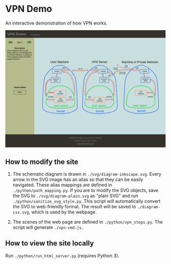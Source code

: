 # VPN Demo

An interactive demonstration of how VPN works.

![screenshot](./misc/site_screenshot.png)

## How to modify the site

1. The schematic diagram is drawn in `./svg/diagram-inkscape.svg`. Every arrow in the SVG image has an alias so that they can be easily navigated. These alias mappings are defined in `./python/path_mapping.py`. If you are to modify the SVG objects, save the SVG to `./svg/diagram-plain.svg` as "plain SVG" and run `./python/sanitize_svg_style.py`. This script will automatically convert the SVG to web-friendly format. The result will be saved to `./diagram-css.svg`, which is used by the webpage.

2. The scenes of the web page are defined in `./python/vpn_steps.py`. The script will generate `./vpn-cmd.js`.

## How to view the site locally

Run `./python/run_html_server.py` (requires Python 3).
